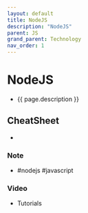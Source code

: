 ```yaml
---
layout: default
title: NodeJS
description: "NodeJS"
parent: JS
grand_parent: Technology
nav_order: 1
---
```

# NodeJS
- {{ page.description }}

## CheatSheet
- 

### Note
- #nodejs #javascript 

### Video
- Tutorials
